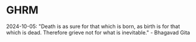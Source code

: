 # GHRM

2024-10-05: "Death is as sure for that which is born, as birth is for that which is dead. Therefore grieve not for what is inevitable." - Bhagavad Gita